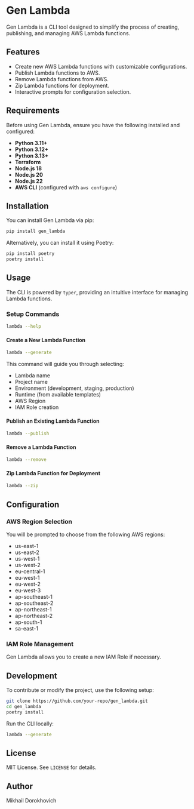 # Gen Lambda

Gen Lambda is a CLI tool designed to simplify the process of creating, publishing, and managing AWS Lambda functions.

## Features

- Create new AWS Lambda functions with customizable configurations.
- Publish Lambda functions to AWS.
- Remove Lambda functions from AWS.
- Zip Lambda functions for deployment.
- Interactive prompts for configuration selection.

## Requirements

Before using Gen Lambda, ensure you have the following installed and configured:

- **Python 3.11+**
- **Python 3.12+**
- **Python 3.13+**
- **Terraform**
- **Node.js 18**
- **Node.js 20**
- **Node.js 22**
- **AWS CLI** (configured with `aws configure`)

## Installation

You can install Gen Lambda via pip:

```sh
pip install gen_lambda
```

Alternatively, you can install it using Poetry:

```sh
pip install poetry
poetry install
```

## Usage

The CLI is powered by `typer`, providing an intuitive interface for managing Lambda functions.

### Setup Commands

```sh
lambda --help
```

#### Create a New Lambda Function

```sh
lambda --generate
```

This command will guide you through selecting:
- Lambda name
- Project name
- Environment (development, staging, production)
- Runtime (from available templates)
- AWS Region
- IAM Role creation

#### Publish an Existing Lambda Function

```sh
lambda --publish
```

#### Remove a Lambda Function

```sh
lambda --remove
```

#### Zip Lambda Function for Deployment

```sh
lambda --zip
```

## Configuration

### AWS Region Selection

You will be prompted to choose from the following AWS regions:

- us-east-1
- us-east-2
- us-west-1
- us-west-2
- eu-central-1
- eu-west-1
- eu-west-2
- eu-west-3
- ap-southeast-1
- ap-southeast-2
- ap-northeast-1
- ap-northeast-2
- ap-south-1
- sa-east-1

### IAM Role Management

Gen Lambda allows you to create a new IAM Role if necessary.

## Development

To contribute or modify the project, use the following setup:

```sh
git clone https://github.com/your-repo/gen_lambda.git
cd gen_lambda
poetry install
```

Run the CLI locally:

```sh
lambda --generate
```

## License

MIT License. See `LICENSE` for details.

## Author

Mikhail Dorokhovich

